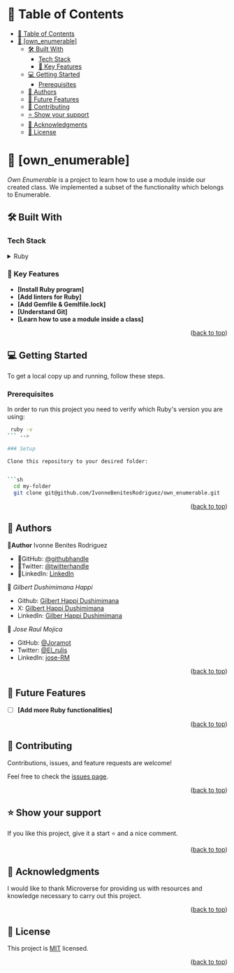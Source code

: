 # 📗 Table of Contents

- [📗 Table of Contents](#-table-of-contents)
- [📖 \[own\_enumerable\] ](#-own_enumerable-)
  - [🛠 Built With ](#-built-with-)
    - [Tech Stack ](#tech-stack-)
    - [🌸 Key Features ](#-key-features-)
  - [💻 Getting Started ](#-getting-started-)
    - [Prerequisites](#prerequisites)
  - [👥 Authors ](#-authors-)
  - [🔭 Future Features ](#-future-features-)
  - [🤝 Contributing ](#-contributing-)
  - [⭐️ Show your support ](#️-show-your-support-)
  - [🙏 Acknowledgments ](#-acknowledgments-)
  - [📝 License ](#-license-)

<!-- PROJECT DESCRIPTION -->

# 📖 [own_enumerable] <a name="about-project"></a>
*Own Enumerable* is a project to learn how to use a module inside our created class. We implemented a subset of the functionality which belongs to Enumerable.
<br/>

## 🛠 Built With <a name="built-with"></a>

### Tech Stack <a name="tech-stack"></a>

<details>
<summary>Ruby</summary>
  <ul>
    <li><a href="https://www.ruby-lang.org/es/">Ruby</a></li>
  </ul>
</details>

### 🌸 Key Features <a name="key-features"></a>

- **[Install Ruby program]**
- **[Add linters for Ruby]**
- **[Add Gemfile & Gemlfile.lock]**
- **[Understand Git]**
- **[Learn how to use a module inside a class]**
  

<p align="right">(<a href="#readme-top">back to top</a>)</p>

## 💻 Getting Started <a name="getting-started"></a>

To get a local copy up and running, follow these steps.

 ### Prerequisites

In order to run this project you need to verify which Ruby's version you are using:

```sh
 ruby -v
``` -->

### Setup

Clone this repository to your desired folder:


```sh
  cd my-folder
  git clone git@github.com/IvonneBenitesRodriguez/own_enumerable.git
```

<p align="right">(<a href="#readme-top">back to top</a>)</p>

## 👥 Authors <a name="authors"></a>

🌸**Author** Ivonne Benites Rodriguez <br/>

- 🌷GitHub: [@githubhandle](https://github.com/IvonneBenitesRodriguez)
- 🌷Twitter: [@twitterhandle](https://twitter.com/IvonneBenitesR)
- 🌷LinkedIn: [LinkedIn](https://www.linkedin.com/in/ivonnebenites/)
  
👤 *Gilbert  Dushimimana Happi*

- Github: [Gilbert Happi Dushimimana](https://github.com/gilberthappi)
- X: [Gilbert Happi Dushimimana](https://twitter.com/DushimimanaGil3)
- LinkedIn: [Gilber Happi Dushimimana](https://www.linkedin.com/in/dushimimana-gilbert-happi-997b2a262/)
 
👤 *Jose Raul Mojica*

- GitHub: [@Joramot](https://github.com/joramot)
- Twitter: [@El_rulis](https://twitter.com/el_rulis)
- LinkedIn: [jose-RM](https://linkedin.com/in/jose-RM)

<p align="right">(<a href="#readme-top">back to top</a>)</p> 


## 🔭 Future Features <a name="future-features"></a>

- [ ] **[Add more Ruby functionalities]**
  

<p align="right">(<a href="#readme-top">back to top</a>)</p>

## 🤝 Contributing <a name="contributing"></a>

Contributions, issues, and feature requests are welcome!

Feel free to check the [issues page](../../issues/).

<p align="right">(<a href="#readme-top">back to top</a>)</p>

## ⭐️ Show your support <a name="support"></a>

If you like this project, give it a start ⭐️ and a nice comment.

<p align="right">(<a href="#readme-top">back to top</a>)</p>

## 🙏 Acknowledgments <a name="acknowledgements"></a>

I would like to thank Microverse for providing us with resources and 
knowledge necessary to carry out this project.

<p align="right">(<a href="#readme-top">back to top</a>)</p>

## 📝 License <a name="license"></a>

This project is [MIT](./LICENSE) licensed.

<p align="right">(<a href="#readme-top">back to top</a>)</p>
